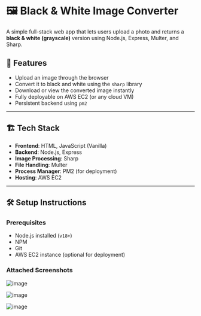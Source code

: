 # 🖼️ Black & White Image Converter

A simple full-stack web app that lets users upload a photo and returns a **black & white (grayscale)** version using Node.js, Express, Multer, and Sharp.

## 🚀 Features

- Upload an image through the browser
- Convert it to black and white using the `sharp` library
- Download or view the converted image instantly
- Fully deployable on AWS EC2 (or any cloud VM)
- Persistent backend using `pm2`

---

## 🏗️ Tech Stack

- **Frontend**: HTML, JavaScript (Vanilla)
- **Backend**: Node.js, Express
- **Image Processing**: Sharp
- **File Handling**: Multer
- **Process Manager**: PM2 (for deployment)
- **Hosting**: AWS EC2

---

## 🛠️ Setup Instructions

### Prerequisites

- Node.js installed (`v18+`)
- NPM
- Git
- AWS EC2 instance (optional for deployment)

### Attached Screenshots
![image](https://github.com/user-attachments/assets/e3e80004-e6be-420b-8c02-9d6c23cf5de0)



![image](https://github.com/user-attachments/assets/df1b4030-373e-4492-93c3-2eed00eef51c)



![image](https://github.com/user-attachments/assets/1e5b046e-f498-4028-8623-6ee1b45d5af0)

